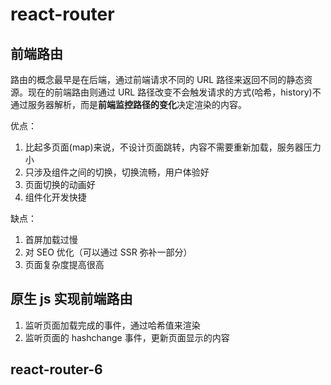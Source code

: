 # react-router

## 前端路由

路由的概念最早是在后端，通过前端请求不同的 URL 路径来返回不同的静态资源。现在的前端路由则通过 URL 路径改变不会触发请求的方式(哈希，history)不通过服务器解析，而是**前端监控路径的变化**决定渲染的内容。

优点：

1. 比起多页面(map)来说，不设计页面跳转，内容不需要重新加载，服务器压力小
2. 只涉及组件之间的切换，切换流畅，用户体验好
3. 页面切换的动画好
4. 组件化开发快捷

缺点：

1. 首屏加载过慢
2. 对 SEO 优化（可以通过 SSR 弥补一部分）
3. 页面复杂度提高很高

## 原生 js 实现前端路由

1. 监听页面加载完成的事件，通过哈希值来渲染
2. 监听页面的 hashchange 事件，更新页面显示的内容

## react-router-6
